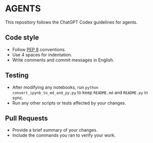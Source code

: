 # AGENTS

This repository follows the ChatGPT Codex guidelines for agents.

## Code style
- Follow [PEP 8](https://peps.python.org/pep-0008/) conventions.
- Use 4 spaces for indentation.
- Write comments and commit messages in English.

## Testing
- After modifying any notebooks, run `python convert_ipynb_to_md_and_py.py` to keep `README.md` and `README.py` in sync.
- Run any other scripts or tests affected by your changes.

## Pull Requests
- Provide a brief summary of your changes.
- Include the commands you ran to verify your work.
